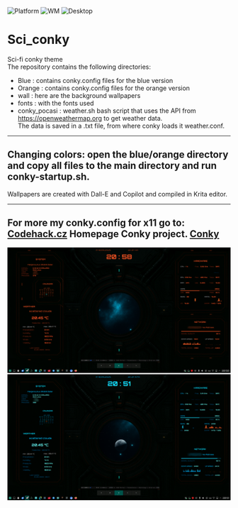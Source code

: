 ![Platform](https://img.shields.io/badge/platform-manjaro-green)
![WM](https://img.shields.io/badge/window%20manager-Wayland-blue)
![Desktop](https://img.shields.io/badge/desktop-KDE6-blueviolet)

# Sci_conky
Sci-fi conky theme     
The repository contains the following directories:    
- Blue :         contains conky.config files for the blue version
- Orange :       contains conky.config files for the orange version
- wall :         here are the background wallpapers
- fonts :        with the fonts used
- conky_pocasi : weather.sh bash script that uses the API from https://openweathermap.org to get weather data.     
                 The data is saved in a .txt file, from where conky loads it weather.conf.     
----

Changing colors: open the blue/orange directory and copy all files to the main directory and run conky-startup.sh.    
----

Wallpapers are created with Dall-E and Copilot and compiled in Krita editor.    

----    
For more my conky.config for x11 go to: [Codehack.cz](https://codehack.cz/conky.html#gsc.tab=0)
Homepage Conky project. [Conky](https://github.com/brndnmtthws/conky/wiki)
----     

<img src="OrangeP.png" alt="Screenshot_orange" width="600">     


<img src="BlueP.png" alt="Screenshot_blue" width="600">
